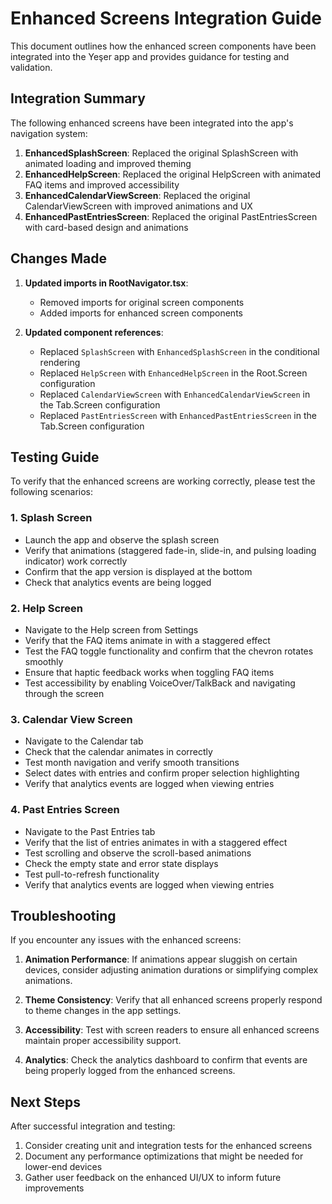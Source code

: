 # Enhanced Screens Integration Guide

This document outlines how the enhanced screen components have been integrated into the Yeşer app and provides guidance for testing and validation.

## Integration Summary

The following enhanced screens have been integrated into the app's navigation system:

1. **EnhancedSplashScreen**: Replaced the original SplashScreen with animated loading and improved theming
2. **EnhancedHelpScreen**: Replaced the original HelpScreen with animated FAQ items and improved accessibility
3. **EnhancedCalendarViewScreen**: Replaced the original CalendarViewScreen with improved animations and UX
4. **EnhancedPastEntriesScreen**: Replaced the original PastEntriesScreen with card-based design and animations

## Changes Made

1. **Updated imports in RootNavigator.tsx**:
   - Removed imports for original screen components
   - Added imports for enhanced screen components

2. **Updated component references**:
   - Replaced `SplashScreen` with `EnhancedSplashScreen` in the conditional rendering
   - Replaced `HelpScreen` with `EnhancedHelpScreen` in the Root.Screen configuration
   - Replaced `CalendarViewScreen` with `EnhancedCalendarViewScreen` in the Tab.Screen configuration
   - Replaced `PastEntriesScreen` with `EnhancedPastEntriesScreen` in the Tab.Screen configuration

## Testing Guide

To verify that the enhanced screens are working correctly, please test the following scenarios:

### 1. Splash Screen
- Launch the app and observe the splash screen
- Verify that animations (staggered fade-in, slide-in, and pulsing loading indicator) work correctly
- Confirm that the app version is displayed at the bottom
- Check that analytics events are being logged

### 2. Help Screen
- Navigate to the Help screen from Settings
- Verify that the FAQ items animate in with a staggered effect
- Test the FAQ toggle functionality and confirm that the chevron rotates smoothly
- Ensure that haptic feedback works when toggling FAQ items
- Test accessibility by enabling VoiceOver/TalkBack and navigating through the screen

### 3. Calendar View Screen
- Navigate to the Calendar tab
- Check that the calendar animates in correctly
- Test month navigation and verify smooth transitions
- Select dates with entries and confirm proper selection highlighting
- Verify that analytics events are logged when viewing entries

### 4. Past Entries Screen
- Navigate to the Past Entries tab
- Verify that the list of entries animates in with a staggered effect
- Test scrolling and observe the scroll-based animations
- Check the empty state and error state displays
- Test pull-to-refresh functionality
- Verify that analytics events are logged when viewing entries

## Troubleshooting

If you encounter any issues with the enhanced screens:

1. **Animation Performance**: If animations appear sluggish on certain devices, consider adjusting animation durations or simplifying complex animations.

2. **Theme Consistency**: Verify that all enhanced screens properly respond to theme changes in the app settings.

3. **Accessibility**: Test with screen readers to ensure all enhanced screens maintain proper accessibility support.

4. **Analytics**: Check the analytics dashboard to confirm that events are being properly logged from the enhanced screens.

## Next Steps

After successful integration and testing:

1. Consider creating unit and integration tests for the enhanced screens
2. Document any performance optimizations that might be needed for lower-end devices
3. Gather user feedback on the enhanced UI/UX to inform future improvements
